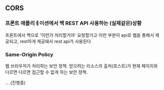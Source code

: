 ## CORS

###  프론트 애플리ㅔ이션에서 백 REST API 사용하는 (실제같은)상황
프론트에서 백으로 '이런거 처리할거야' 요청할거고 이런 부분이 api로 웹을 통해서 제공되고, rest하게 제공돼서 rest api가 사용된다

### Same-Origin Policy
웹 브라우저가 처리하는 보안 정책.
얻으려는 리소스의 출처(호스트)가 현재 페이지와 다르면 다르면 접근할 수 없게 하는 보안 정책.


... (진행중) 
